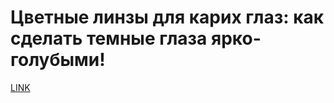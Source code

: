 # Цветные линзы для карих глаз: как сделать темные глаза ярко-голубыми!



[LINK](https://varlamov.ru/951764.html)